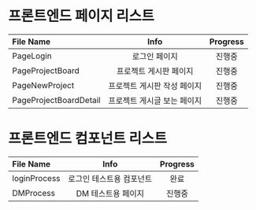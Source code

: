 # 프론트엔드 페이지 리스트
|File Name                 	|Info  	                |Progress       |
|:--                        |:--:     		        |:--:           |
|PageLogin                  |로그인 페이지           |진행중         |
|PageProjectBoard           |프로젝트 게시판 페이지   |진행중         |
|PageNewProject             |프로젝트 게시판 작성 페이지   |진행중         |
|PageProjectBoardDetail     |프로젝트 게시글 보는 페이지   |진행중         |

# 프론트엔드 컴포넌트 리스트
|File Name                 	|Info  	                |Progress       |
|:--                        |:--:     		        |:--:           |
|loginProcess               |로그인 테스트용 컴포넌트 |완료          |
|DMProcess                  |DM 테스트용 페이지      |진행중         |